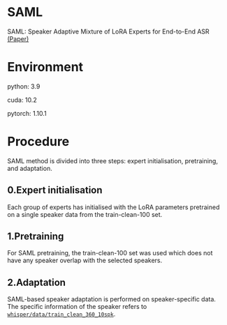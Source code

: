 # SAML
SAML: Speaker Adaptive Mixture of LoRA Experts for End-to-End ASR [(Paper)](https://arxiv.org/abs/2406.19706)

# Environment
python: 3.9

cuda: 10.2

pytorch: 1.10.1

# Procedure
SAML method is divided into three steps: expert initialisation, pretraining, and adaptation.

## 0.Expert initialisation
Each group of experts has initialised with the LoRA parameters pretrained on a single speaker data from the train-clean-100 set.

## 1.Pretraining
For SAML pretraining, the train-clean-100 set was used which does not have any speaker overlap with the selected speakers.

## 2.Adaptation
SAML-based speaker adaptation is performed on speaker-specific data.
The specific information of the speaker refers to [`whisper/data/train_clean_360_10spk`](https://github.com/qmgzhao/SAML/tree/main/whisper/data/train_clean_360_10spk).
